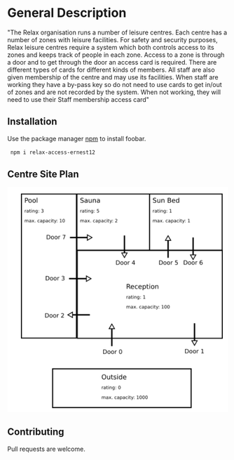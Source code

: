 # General Description

"The Relax organisation runs a number of leisure centres. Each centre has a number of zones with 
leisure facilities. For safety and security purposes, Relax leisure centres require a system which both
controls access to its zones and keeps track of people in each zone. Access to a zone is through a 
door and to get through the door an access card is required. There are different types of cards for 
different kinds of members. All staff are also given membership of the centre and may use its 
facilities. When staff are working they have a by-pass key so do not need to use cards to get in/out 
of zones and are not recorded by the system. When not working, they will need to use their Staff 
membership access card"

## Installation

Use the package manager [npm](https://nodejs.org/en/download/) to install foobar.

```bash
 npm i relax-access-ernest12 
 ```

## Centre Site Plan
![centre site plan image](https://github.com/bysern/Relax-access-control-system/blob/master/CentreSitePlan.PNG?raw=true)



## Contributing
Pull requests are welcome.

